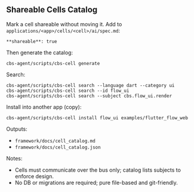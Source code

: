 ## Shareable Cells Catalog

Mark a cell shareable without moving it. Add to `applications/<app>/cells/<cell>/ai/spec.md`:

```
**shareable**: true
```

Then generate the catalog:

```
cbs-agent/scripts/cbs-cell generate
```

Search:

```
cbs-agent/scripts/cbs-cell search --language dart --category ui
cbs-agent/scripts/cbs-cell search --id flow_ui
cbs-agent/scripts/cbs-cell search --subject cbs.flow_ui.render
```

Install into another app (copy):

```
cbs-agent/scripts/cbs-cell install flow_ui examples/flutter_flow_web
```

Outputs:
- `framework/docs/cell_catalog.md`
- `framework/docs/cell_catalog.json`

Notes:
- Cells must communicate over the bus only; catalog lists subjects to enforce design.
- No DB or migrations are required; pure file-based and git-friendly.


